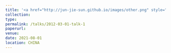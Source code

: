 ```yaml
---
title: '<a href="http://jun-jie-sun.github.io/images/other.png" style="color: teal;">1. Provincial level: Third Prize in National level: Third Prize in the 14th "Challenge Cup" Hunan Province College Student Extracurricular Academic and Technological Works Competition </a>'
collection: 
type:
permalink: /talks/2012-03-01-talk-1
paperurl: 
venue: 
date: 2021-08-01
location: CHINA
---
```

